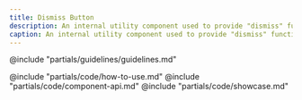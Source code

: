 ```yaml
---
title: Dismiss Button
description: An internal utility component used to provide "dismiss" functionality in other components.
caption: An internal utility component used to provide "dismiss" functionality in other components.
---
```


<section data-tab="Guidelines">
  @include "partials/guidelines/guidelines.md"
</section>

<section data-tab="Code">
  
  @include "partials/code/how-to-use.md"
  @include "partials/code/component-api.md"
  @include "partials/code/showcase.md"
</section>

